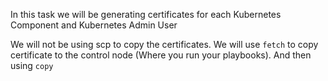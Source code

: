 In this task we will be generating certificates for each Kubernetes Component and Kubernetes Admin User

We will not be using scp to copy the certificates. We will use `fetch` to copy certificate to the control node (Where you run your playbooks). And then using `copy`
